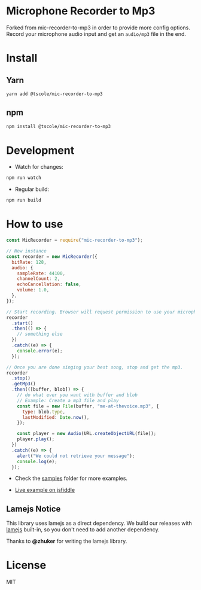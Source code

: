 # Microphone Recorder to Mp3

Forked from mic-recorder-to-mp3 in order to provide more config options.
Record your microphone audio input and get an `audio/mp3` file in the end.

# Install

## Yarn

```bash
yarn add @tscole/mic-recorder-to-mp3
```

## npm

```bash
npm install @tscole/mic-recorder-to-mp3
```

# Development

- Watch for changes:

```bash
npm run watch
```

- Regular build:

```bash
npm run build
```

# How to use

```js
const MicRecorder = require("mic-recorder-to-mp3");

// New instance
const recorder = new MicRecorder({
  bitRate: 128,
  audio: {
    sampleRate: 44100,
    channelCount: 2,
    echoCancellation: false,
    volume: 1.0,
  },
});

// Start recording. Browser will request permission to use your microphone.
recorder
  .start()
  .then(() => {
    // something else
  })
  .catch((e) => {
    console.error(e);
  });

// Once you are done singing your best song, stop and get the mp3.
recorder
  .stop()
  .getMp3()
  .then(([buffer, blob]) => {
    // do what ever you want with buffer and blob
    // Example: Create a mp3 file and play
    const file = new File(buffer, "me-at-thevoice.mp3", {
      type: blob.type,
      lastModified: Date.now(),
    });

    const player = new Audio(URL.createObjectURL(file));
    player.play();
  })
  .catch((e) => {
    alert("We could not retrieve your message");
    console.log(e);
  });
```

- Check the [samples](https://github.com/closeio/mic-recorder-to-mp3/tree/master/samples) folder for more examples.

- [Live example on jsfiddle](https://jsfiddle.net/8u5fbpx6/1/)

## Lamejs Notice

This library uses lamejs as a direct dependency. We build our releases with [lamejs](https://github.com/zhuker/lamejs/) built-in, so you don't need to add another dependency.

Thanks to **@zhuker** for writing the lamejs library.

# License

MIT
